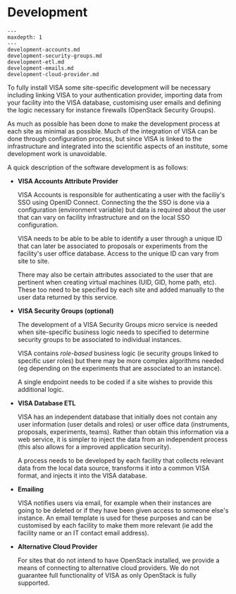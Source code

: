 # Development

```{toctree}
---
maxdepth: 1
---
development-accounts.md
development-security-groups.md
development-etl.md
development-emails.md
development-cloud-provider.md
```

To fully install VISA some site-specific development will be necessary including linking VISA to your authentication provider, importing data from your facility into the VISA database, customising user emails and defining the logic necessary for instance firewalls (OpenStack Security Groups).

As much as possible has been done to make the development process at each site as minimal as possible. Much of the integration of VISA can be done through configuration process, but since VISA is linked to the infrastructure and integrated into the scientific aspects of an institute, some development work is unavoidable. 

A quick description of the software development is as follows:

- **VISA Accounts Attribute Provider**

  VISA Accounts is responsible for authenticating a user with the faciliy's SSO using OpenID Connect. Connecting the the SSO is done via a configuration (environment variable) but data is required about the user that can vary on facility infrastructure and on the local SSO configuration.
  
  VISA needs to be able to be able to identify a user through a unique ID that can later be associated to proposals or experiments from the facility's user office database. Access to the unique ID can vary from site to site.

  There may also be certain attributes associated to the user that are pertinent when creating virtual machines (UID, GID, home path, etc). These too need to be specified by each site and added manually to the user data returned by this service.

- **VISA Security Groups (optional)**

  The development of a VISA Security Groups micro service is needed when site-specific business logic needs to specified to determine security groups to be associated to individual instances.

  VISA contains *role-based* business logic (ie security groups linked to specific user roles) but there may be more complex algorithms needed (eg depending on the experiments that are associated to an instance).

  A single endpoint needs to be coded if a site wishes to provide this additional logic.

- **VISA Database ETL**

  VISA has an independent database that initially does not contain any user information (user details and roles) or user office data (instruments, proposals, experiments, teams). Rather than obtain this information via  a web service, it is simpler to inject the data from an independent process (this also allows for a improved application security).

  A process needs to be developed by each facility that collects relevant data from the local data source, transforms it into a common VISA format, and injects it into the VISA database.

- **Emailing**

  VISA notifies users via email, for example when their instances are going to be deleted or if they have been given access to someone else's instance. An email template is used for these purposes and can be customised by each facility to make them more relevant (ie add the facility name or an IT contact email address).

- **Alternative Cloud Provider**

  For sites that do not intend to have OpenStack installed, we provide a means of connecting to alternative cloud providers. We do not guarantee full functionality of VISA as only OpenStack is fully supported.

